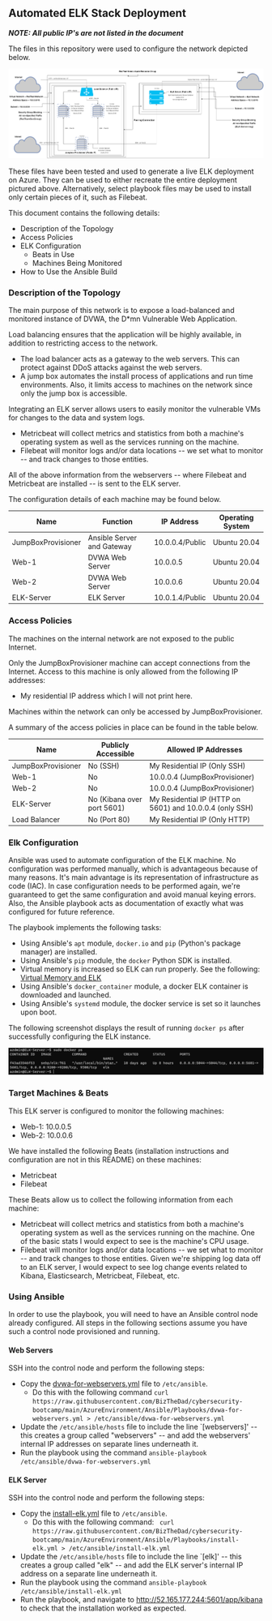## Automated ELK Stack Deployment

**_NOTE: All public IP's are not listed in the document_**

The files in this repository were used to configure the network depicted below.

![](./Diagrams/NetworkDiagram.png)

These files have been tested and used to generate a live ELK deployment on Azure. They can be used to either recreate the entire deployment pictured above. Alternatively, select playbook files may be used to install only certain pieces of it, such as Filebeat.

This document contains the following details:
- Description of the Topology
- Access Policies
- ELK Configuration
  - Beats in Use
  - Machines Being Monitored
- How to Use the Ansible Build


### Description of the Topology

The main purpose of this network is to expose a load-balanced and monitored instance of DVWA, the D*mn Vulnerable Web Application.

Load balancing ensures that the application will be highly available, in addition to restricting access to the network.
- The load balancer acts as a gateway to the web servers. This can protect against DDoS attacks against the web servers.
- A jump box automates the install process of applications and run time environments. Also, it limits access to machines on the network since only the jump box is accessible.

Integrating an ELK server allows users to easily monitor the vulnerable VMs for changes to the data and system logs.
- Metricbeat will collect metrics and statistics from both a machine's operating system as well as the services running on the machine.
- Filebeat will monitor logs and/or data locations -- we set what to monitor -- and track changes to those entities.

All of the above information from the webservers -- where Filebeat and Metricbeat are installed -- is sent to the ELK server.

The configuration details of each machine may be found below.

| Name               | Function                    | IP Address        | Operating System |
|--------------------|-----------------------------|-------------------|------------------|
| JumpBoxProvisioner | Ansible Server and Gateway  | 10.0.0.4/Public   | Ubuntu 20.04     |
| Web-1              | DVWA Web Server             | 10.0.0.5          | Ubuntu 20.04     |
| Web-2              | DVWA Web Server             | 10.0.0.6          | Ubuntu 20.04     |
| ELK-Server         | ELK Server                  | 10.0.1.4/Public   | Ubuntu 20.04     |

### Access Policies

The machines on the internal network are not exposed to the public Internet. 

Only the JumpBoxProvisioner machine can accept connections from the Internet. Access to this machine is only allowed from the following IP addresses:
- My residential IP address which I will not print here.

Machines within the network can only be accessed by JumpBoxProvisioner.

A summary of the access policies in place can be found in the table below.

| Name               | Publicly Accessible         | Allowed IP Addresses                                     |
|--------------------|-----------------------------|----------------------------------------------------------|
| JumpBoxProvisioner | No (SSH)                    | My Residential IP (Only SSH)                             |
| Web-1              | No                          | 10.0.0.4 (JumpBoxProvisioner)                            |
| Web-2              | No                          | 10.0.0.4 (JumpBoxProvisioner)                            |
| ELK-Server         | No  (Kibana over port 5601) | My Residential IP (HTTP on 5601) and 10.0.0.4 (only SSH) |
| Load Balancer      | No  (Port 80)               | My Residential IP (Only HTTP)                            |

### Elk Configuration

Ansible was used to automate configuration of the ELK machine. No configuration was performed manually, which is advantageous because of many reasons. It's main advantage is its representation of infrastructure as code (IAC). In case configuration needs to be performed again, we're guaranteed to get the same configuration and avoid manual keying errors. Also, the Ansible playbook acts as documentation of exactly what was configured for future reference.

The playbook implements the following tasks:
- Using Ansible's `apt` module, `docker.io` and `pip` (Python's package manager) are installed.
- Using Ansible's `pip` module, the `docker` Python SDK is installed.
- Virtual memory is increased so ELK can run properly. See the following: [Virtual Memory and ELK](https://www.elastic.co/guide/en/elasticsearch/reference/current/vm-max-map-count.html)
- Using Ansible's `docker_container` module, a docker ELK container is downloaded and launched.
- Using Ansible's `systemd` module, the docker service is set so it launches upon boot.

The following screenshot displays the result of running `docker ps` after successfully configuring the ELK instance.

![](./Ansible/Images/docker-ps.PNG)

### Target Machines & Beats
This ELK server is configured to monitor the following machines:
- Web-1: 10.0.0.5
- Web-2: 10.0.0.6

We have installed the following Beats (installation instructions and configuration are not in this README) on these machines:
- Metricbeat
- Filebeat

These Beats allow us to collect the following information from each machine:
- Metricbeat will collect metrics and statistics from both a machine's operating system as well as the services running on the machine. One of the basic stats I would expect to see is the machine's CPU usage.
- Filebeat will monitor logs and/or data locations -- we set what to monitor -- and track changes to those entities. Given we're shipping log data off to an ELK server, I would expect to see log change events related to Kibana, Elasticsearch, Metricbeat, Filebeat, etc.

### Using Ansible
In order to use the playbook, you will need to have an Ansible control node already configured. All steps in the following sections assume you have such a control node provisioned and running.

#### Web Servers
SSH into the control node and perform the following steps:
- Copy the [dvwa-for-webservers.yml](https://github.com/BizTheDad/cybersecurity-bootcamp/blob/main/AzureEnvironment/Ansible/Playbooks/dvwa-for-webservers.yml) file to `/etc/ansible`.
  - Do this with the following command `curl https://raw.githubusercontent.com/BizTheDad/cybersecurity-bootcamp/main/AzureEnvironment/Ansible/Playbooks/dvwa-for-webservers.yml > /etc/ansible/dvwa-for-webservers.yml`
- Update the `/etc/ansible/hosts` file to include the line `[webservers]' -- this creates a group called "webservers" -- and add the webservers' internal IP addresses on separate lines underneath it.
- Run the playbook using the command `ansible-playbook /etc/ansible/dvwa-for-webservers.yml`

#### ELK Server
SSH into the control node and perform the following steps:
- Copy the [install-elk.yml](https://github.com/BizTheDad/cybersecurity-bootcamp/blob/main/AzureEnvironment/Ansible/Playbooks/install-elk.yml) file to `/etc/ansible`.
  - Do this with the following command: ` curl https://raw.githubusercontent.com/BizTheDad/cybersecurity-bootcamp/main/AzureEnvironment/Ansible/Playbooks/install-elk.yml > /etc/ansible/install-elk.yml`
- Update the `/etc/ansible/hosts` file to include the line `[elk]' -- this creates a group called "elk" -- and add the ELK server's internal IP address on a separate line underneath it.
- Run the playbook using the command `ansible-playbook /etc/ansible/install-elk.yml`
- Run the playbook, and navigate to http://52.165.177.244:5601/app/kibana to check that the installation worked as expected.
